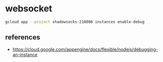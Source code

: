 # websocket

```bash
gcloud app --project shadowsocks-218808 instances enable-debug
```

## references

- https://cloud.google.com/appengine/docs/flexible/nodejs/debugging-an-instance
